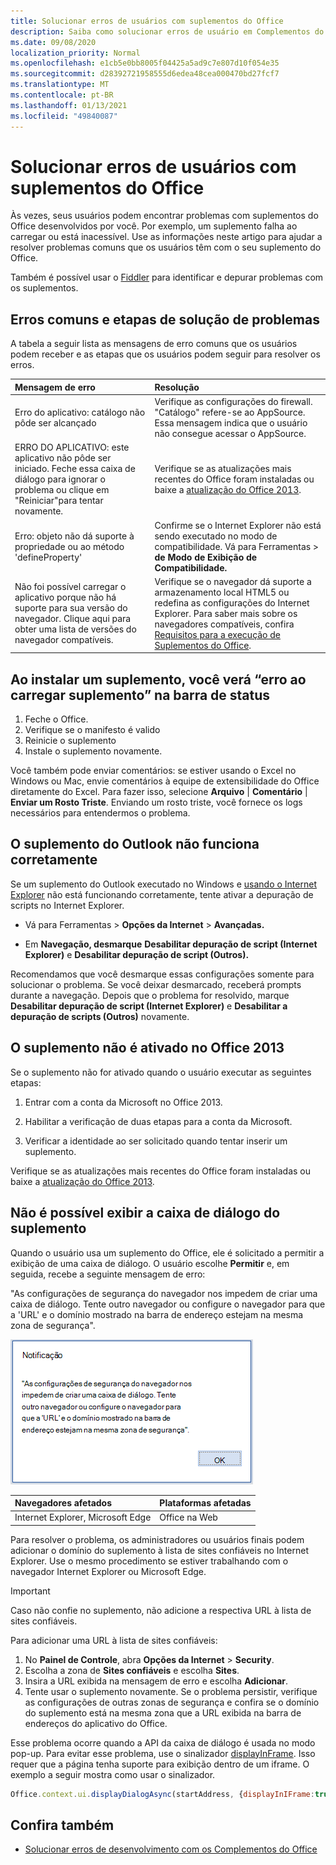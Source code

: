```yaml
---
title: Solucionar erros de usuários com suplementos do Office
description: Saiba como solucionar erros de usuário em Complementos do Office.
ms.date: 09/08/2020
localization_priority: Normal
ms.openlocfilehash: e1cb5e0bb8005f04425a5ad9c7e807d10f054e35
ms.sourcegitcommit: d28392721958555d6edea48cea000470bd27fcf7
ms.translationtype: MT
ms.contentlocale: pt-BR
ms.lasthandoff: 01/13/2021
ms.locfileid: "49840087"
---
```

# <a name="troubleshoot-user-errors-with-office-add-ins"></a>Solucionar erros de usuários com suplementos do Office

Às vezes, seus usuários podem encontrar problemas com suplementos do Office desenvolvidos por você. Por exemplo, um suplemento falha ao carregar ou está inacessível. Use as informações neste artigo para ajudar a resolver problemas comuns que os usuários têm com o seu suplemento do Office. 

Também é possível usar o [Fiddler](https://www.telerik.com/fiddler) para identificar e depurar problemas com os suplementos.

## <a name="common-errors-and-troubleshooting-steps"></a>Erros comuns e etapas de solução de problemas

A tabela a seguir lista as mensagens de erro comuns que os usuários podem receber e as etapas que os usuários podem seguir para resolver os erros.



|**Mensagem de erro**|**Resolução**|
|:-----|:-----|
|Erro do aplicativo: catálogo não pôde ser alcançado|Verifique as configurações do firewall. "Catálogo" refere-se ao AppSource. Essa mensagem indica que o usuário não consegue acessar o AppSource.|
|ERRO DO APLICATIVO: este aplicativo não pôde ser iniciado. Feche essa caixa de diálogo para ignorar o problema ou clique em "Reiniciar"para tentar novamente.|Verifique se as atualizações mais recentes do Office foram instaladas ou baixe a [atualização do Office 2013](https://support.microsoft.com/kb/2986156/).|
|Erro: objeto não dá suporte à propriedade ou ao método 'defineProperty'|Confirme se o Internet Explorer não está sendo executado no modo de compatibilidade. Vá para Ferramentas > **de Modo de Exibição de Compatibilidade.**|
|Não foi possível carregar o aplicativo porque não há suporte para sua versão do navegador. Clique aqui para obter uma lista de versões do navegador compatíveis.|Verifique se o navegador dá suporte a armazenamento local HTML5 ou redefina as configurações do Internet Explorer. Para saber mais sobre os navegadores compatíveis, confira [Requisitos para a execução de Suplementos do Office](../concepts/requirements-for-running-office-add-ins.md).|

## <a name="when-installing-an-add-in-you-see-error-loading-add-in-in-the-status-bar"></a>Ao instalar um suplemento, você verá “erro ao carregar suplemento” na barra de status

1. Feche o Office.
2. Verifique se o manifesto é valido
3. Reinicie o suplemento
4. Instale o suplemento novamente.

Você também pode enviar comentários: se estiver usando o Excel no Windows ou Mac, envie comentários à equipe de extensibilidade do Office diretamente do Excel. Para fazer isso, selecione **Arquivo** | **Comentário** | **Enviar um Rosto Triste**. Enviando um rosto triste, você fornece os logs necessários para entendermos o problema.

## <a name="outlook-add-in-doesnt-work-correctly"></a>O suplemento do Outlook não funciona corretamente

Se um suplemento do Outlook executado no Windows e [usando o Internet Explorer](../concepts/browsers-used-by-office-web-add-ins.md) não está funcionando corretamente, tente ativar a depuração de scripts no Internet Explorer. 


- Vá para Ferramentas > **Opções da Internet**  >  **Avançadas.**
    
- Em **Navegação, desmarque** **Desabilitar depuração de script (Internet Explorer)** e **Desabilitar depuração de script (Outros).**
    
Recomendamos que você desmarque essas configurações somente para solucionar o problema. Se você deixar desmarcado, receberá prompts durante a navegação. Depois que o problema for resolvido, marque **Desabilitar depuração de script (Internet Explorer)** e **Desabilitar a depuração de scripts (Outros)** novamente.


## <a name="add-in-doesnt-activate-in-office-2013"></a>O suplemento não é ativado no Office 2013

Se o suplemento não for ativado quando o usuário executar as seguintes etapas:


1. Entrar com a conta da Microsoft no Office 2013.
    
2. Habilitar a verificação de duas etapas para a conta da Microsoft.
    
3. Verificar a identidade ao ser solicitado quando tentar inserir um suplemento.
    
Verifique se as atualizações mais recentes do Office foram instaladas ou baixe a [atualização do Office 2013](https://support.microsoft.com/kb/2986156/).

## <a name="add-in-dialog-box-cannot-be-displayed"></a>Não é possível exibir a caixa de diálogo do suplemento

Quando o usuário usa um suplemento do Office, ele é solicitado a permitir a exibição de uma caixa de diálogo. O usuário escolhe **Permitir** e, em seguida, recebe a seguinte mensagem de erro:

"As configurações de segurança do navegador nos impedem de criar uma caixa de diálogo. Tente outro navegador ou configure o navegador para que a 'URL' e o domínio mostrado na barra de endereço estejam na mesma zona de segurança".

![Captura de tela da mensagem de erro da caixa de diálogo](../images/dialog-prevented.png)

|**Navegadores afetados**|**Plataformas afetadas**|
|:--------------------|:---------------------|
|Internet Explorer, Microsoft Edge|Office na Web|

Para resolver o problema, os administradores ou usuários finais podem adicionar o domínio do suplemento à lista de sites confiáveis no Internet Explorer. Use o mesmo procedimento se estiver trabalhando com o navegador Internet Explorer ou Microsoft Edge.

> [!IMPORTANT]
> Caso não confie no suplemento, não adicione a respectiva URL à lista de sites confiáveis.

Para adicionar uma URL à lista de sites confiáveis:

1. No **Painel de Controle**, abra **Opções da Internet** > **Security**.
2. Escolha a zona de **Sites confiáveis** e escolha **Sites**.
3. Insira a URL exibida na mensagem de erro e escolha **Adicionar**.
4. Tente usar o suplemento novamente. Se o problema persistir, verifique as configurações de outras zonas de segurança e confira se o domínio do suplemento está na mesma zona que a URL exibida na barra de endereços do aplicativo do Office.

Esse problema ocorre quando a API da caixa de diálogo é usada no modo pop-up. Para evitar esse problema, use o sinalizador [displayInFrame](/javascript/api/office/office.ui). Isso requer que a página tenha suporte para exibição dentro de um iframe. O exemplo a seguir mostra como usar o sinalizador.

```js
Office.context.ui.displayDialogAsync(startAddress, {displayInIFrame:true}, callback);
```

## <a name="see-also"></a>Confira também

- [Solucionar erros de desenvolvimento com os Complementos do Office](troubleshoot-development-errors.md)
